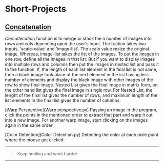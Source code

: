# Short-Projects

## [Concatenation](Concatenation.py)
_Concatenation_ function is to merge or stack the n number of images into rows and cols depending upon the user's input. The fuction takes two inputs, 'scale-value' and 'image-list'. The scale value resize the original image. Whereas, Image-list takes the list of the images. To put the images in one row, define all the images in that list. But if you want to display images into multiple rows and columns then put the images in nested list and pass it to the function. If, the length of each list element in the final list is not same, then a black image took place of the next element in the list having less number of elements and display the black image with other images of the row to show final image. 
Nested List gives the final image in matrix form, on the other hand list gives the final image in single row.
For Nested List, the lenght of the final list gives the number of rows, and maximum length of the list elements in the final list gives the number of columns.




[Warp Perspective](Warp perspective.py)
Passing an image in the program, click the points in the mentioned order to extract that part and warp it out into a new image. For another warp image, start clicking on the images again in the same order.


[Color Detection](Color Detection.py)
Detecting the color at each pixle point where the mouse got clicked. 


---
>Keep smiling and work harder
---
